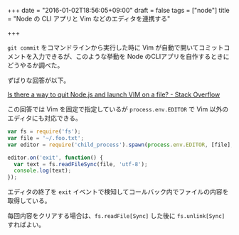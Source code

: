+++
date = "2016-01-02T18:56:05+09:00"
draft = false
tags = ["node"]
title = "Node の CLI アプリと Vim などのエディタを連携する"

+++

`git commit` をコマンドラインから実行した時に Vim が自動で開いてコミットコメントを入力できるが、このような挙動を Node のCLIアプリを自作するときにどうやるか調べた。

<!--more-->

ずばりな回答が以下。

[Is there a way to quit Node.js and launch VIM on a file? - Stack Overflow](http://stackoverflow.com/questions/15726004/is-there-a-way-to-quit-node-js-and-launch-vim-on-a-file)

この回答では Vim を固定で指定しているが `process.env.EDITOR` で Vim 以外のエディタにも対応できる。

```javascript
var fs = require('fs');
var file = '~/.foo.txt';
var editor = require('child_process').spawn(process.env.EDITOR, [file], {stdio: 'inherit'});

editor.on('exit', function() {
  var text = fs.readFileSync(file, 'utf-8');
  console.log(text);
});
```

エディタの終了を `exit` イベントで検知してコールバック内でファイルの内容を取得している。

毎回内容をクリアする場合は、`fs.readFile[Sync]` した後に `fs.unlink[Sync]` すればよい。

